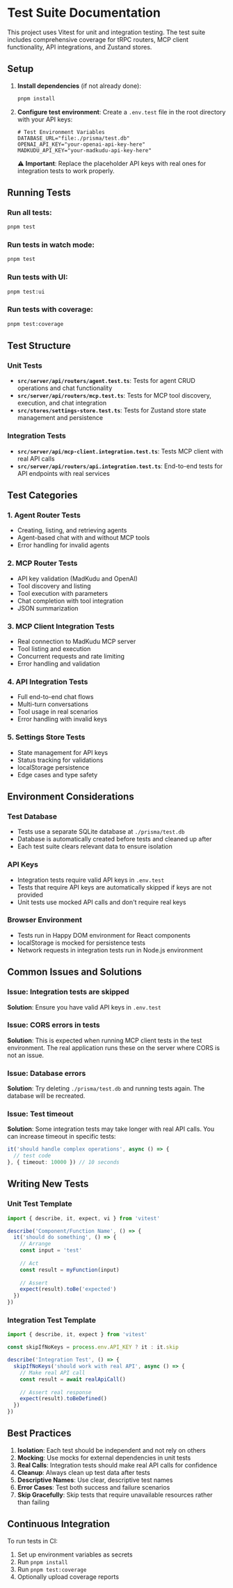 # Test Suite Documentation

This project uses Vitest for unit and integration testing. The test suite includes comprehensive coverage for tRPC routers, MCP client functionality, API integrations, and Zustand stores.

## Setup

1. **Install dependencies** (if not already done):
   ```bash
   pnpm install
   ```

2. **Configure test environment**:
   Create a `.env.test` file in the root directory with your API keys:
   ```env
   # Test Environment Variables
   DATABASE_URL="file:./prisma/test.db"
   OPENAI_API_KEY="your-openai-api-key-here"
   MADKUDU_API_KEY="your-madkudu-api-key-here"
   ```

   ⚠️ **Important**: Replace the placeholder API keys with real ones for integration tests to work properly.

## Running Tests

### Run all tests:
```bash
pnpm test
```

### Run tests in watch mode:
```bash
pnpm test
```

### Run tests with UI:
```bash
pnpm test:ui
```

### Run tests with coverage:
```bash
pnpm test:coverage
```

## Test Structure

### Unit Tests
- **`src/server/api/routers/agent.test.ts`**: Tests for agent CRUD operations and chat functionality
- **`src/server/api/routers/mcp.test.ts`**: Tests for MCP tool discovery, execution, and chat integration
- **`src/stores/settings-store.test.ts`**: Tests for Zustand store state management and persistence

### Integration Tests
- **`src/server/api/mcp-client.integration.test.ts`**: Tests MCP client with real API calls
- **`src/server/api/routers/api.integration.test.ts`**: End-to-end tests for API endpoints with real services

## Test Categories

### 1. Agent Router Tests
- Creating, listing, and retrieving agents
- Agent-based chat with and without MCP tools
- Error handling for invalid agents

### 2. MCP Router Tests
- API key validation (MadKudu and OpenAI)
- Tool discovery and listing
- Tool execution with parameters
- Chat completion with tool integration
- JSON summarization

### 3. MCP Client Integration Tests
- Real connection to MadKudu MCP server
- Tool listing and execution
- Concurrent requests and rate limiting
- Error handling and validation

### 4. API Integration Tests
- Full end-to-end chat flows
- Multi-turn conversations
- Tool usage in real scenarios
- Error handling with invalid keys

### 5. Settings Store Tests
- State management for API keys
- Status tracking for validations
- localStorage persistence
- Edge cases and type safety

## Environment Considerations

### Test Database
- Tests use a separate SQLite database at `./prisma/test.db`
- Database is automatically created before tests and cleaned up after
- Each test suite clears relevant data to ensure isolation

### API Keys
- Integration tests require valid API keys in `.env.test`
- Tests that require API keys are automatically skipped if keys are not provided
- Unit tests use mocked API calls and don't require real keys

### Browser Environment
- Tests run in Happy DOM environment for React components
- localStorage is mocked for persistence tests
- Network requests in integration tests run in Node.js environment

## Common Issues and Solutions

### Issue: Integration tests are skipped
**Solution**: Ensure you have valid API keys in `.env.test`

### Issue: CORS errors in tests
**Solution**: This is expected when running MCP client tests in the test environment. The real application runs these on the server where CORS is not an issue.

### Issue: Database errors
**Solution**: Try deleting `./prisma/test.db` and running tests again. The database will be recreated.

### Issue: Test timeout
**Solution**: Some integration tests may take longer with real API calls. You can increase timeout in specific tests:
```typescript
it('should handle complex operations', async () => {
  // test code
}, { timeout: 10000 }) // 10 seconds
```

## Writing New Tests

### Unit Test Template
```typescript
import { describe, it, expect, vi } from 'vitest'

describe('Component/Function Name', () => {
  it('should do something', () => {
    // Arrange
    const input = 'test'
    
    // Act
    const result = myFunction(input)
    
    // Assert
    expect(result).toBe('expected')
  })
})
```

### Integration Test Template
```typescript
import { describe, it, expect } from 'vitest'

const skipIfNoKeys = process.env.API_KEY ? it : it.skip

describe('Integration Test', () => {
  skipIfNoKeys('should work with real API', async () => {
    // Make real API call
    const result = await realApiCall()
    
    // Assert real response
    expect(result).toBeDefined()
  })
})
```

## Best Practices

1. **Isolation**: Each test should be independent and not rely on others
2. **Mocking**: Use mocks for external dependencies in unit tests
3. **Real Calls**: Integration tests should make real API calls for confidence
4. **Cleanup**: Always clean up test data after tests
5. **Descriptive Names**: Use clear, descriptive test names
6. **Error Cases**: Test both success and failure scenarios
7. **Skip Gracefully**: Skip tests that require unavailable resources rather than failing

## Continuous Integration

To run tests in CI:
1. Set up environment variables as secrets
2. Run `pnpm install`
3. Run `pnpm test:coverage`
4. Optionally upload coverage reports